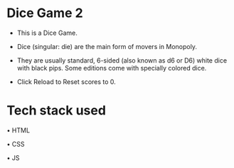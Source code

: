 # Dice Game 2

- This is a  Dice Game.

- Dice (singular: die) are the main form of movers in Monopoly.

- They are usually standard, 6-sided (also known as d6 or D6) white dice with black pips. Some editions come with specially colored dice.

- Click Reload to Reset scores to 0.


# Tech stack used

• HTML

• CSS

• JS
